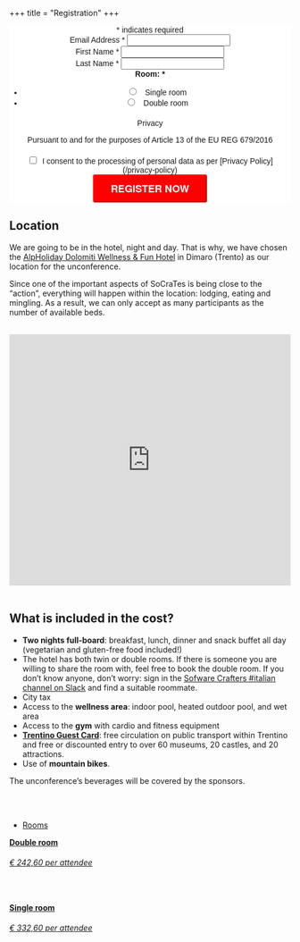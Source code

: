 +++
title = "Registration"
+++


<style type="text/css">
    #registration-form {
        margin-bottom: 20em;
    }
</style>
<div class="registration-form" style="text-align: center;">
    <!-- Begin Mailchimp Signup Form -->
    <link href="//cdn-images.mailchimp.com/embedcode/classic-10_7.css" rel="stylesheet" type="text/css">
    <link href="/css/mailchimp.css" rel="stylesheet">
    <style type="text/css">
        #mc_embed_signup {
            clear: left;
            font: 14px Helvetica, Arial, sans-serif;
        }
        #mc-embedded-subscribe-form input[type=checkbox] {
            display: inline;
            width: auto;
            margin-right: 10px;
        }
        #mergeRow-gdpr {
            margin-top: 20px;
        }
        #mergeRow-gdpr fieldset label {
            font-weight: normal;
        }
        #mc-embedded-subscribe-form .mc_fieldset {
            border: none;
            min-height: 0px;
            padding-bottom: 0px;
        }
        #mc_embed_signup .button {
            padding: 10px 30px;
            border-color: red;
            border-radius: 3px;
            text-transform: uppercase;
            font-family: "HelveticaNeue-Light", "Helvetica Neue Light", "Helvetica Neue", Helvetica, Arial, "Lucida Grande", sans-serif;
            font-size: 18px;
            font-weight: 700;
            color: #fff;
            background-color: red;
            height: auto;
        }
        #mc_embed_signup .button:hover {
            background-color: green;
        }
        #gdpr: {
            border: 1px solid red;
        }
    </style>
    <!-- Begin Mailchimp Signup Form -->
    <style type="text/css">
        #mc_embed_signup {
            background: #fff;
            clear: left;
            font: 14px Helvetica, Arial, sans-serif;
        }
    </style>
    <style type="text/css">
        #mc-embedded-subscribe-form input[type=checkbox] {
            display: inline;
            width: auto;
            margin-right: 10px;
        }
        #mergeRow-gdpr {
            margin-top: 20px;
        }
        #mergeRow-gdpr fieldset label {
            font-weight: normal;
        }
        #mc-embedded-subscribe-form .mc_fieldset {
            border: none;
            min-height: 0px;
            padding-bottom: 0px;
        }
    </style>
    <div id="mc_embed_signup">
        <form
            action="https://socrates-conference.us20.list-manage.com/subscribe/post?u=4e24ba7602f7acf9fe79737d3&amp;id=1b715b2bcc"
            method="post" id="mc-embedded-subscribe-form" name="mc-embedded-subscribe-form" class="validate"
            target="_blank" novalidate>
            <div id="mc_embed_signup_scroll">
                <div class="indicates-required"><span class="asterisk">*</span> indicates required</div>
                <div class="mc-field-group">
                    <label for="mce-EMAIL">Email Address <span class="asterisk">*</span></label>
                    <input type="email" value="" name="EMAIL" class="required email" id="mce-EMAIL">
                </div>
                <div class="mc-field-group">
                    <label for="mce-FNAME">First Name <span class="asterisk">*</span></label>
                    <input type="text" value="" name="FNAME" class="required" id="mce-FNAME">
                </div>
                <div class="mc-field-group">
                    <label for="mce-LNAME">Last Name <span class="asterisk">*</span></label>
                    <input type="text" value="" name="LNAME" class="required" id="mce-LNAME">
                </div>
                <div class="mc-field-group input-group">
                    <strong>Room: <span class="asterisk">*</span></strong>
                    <ul>
                        <li>
                            <input type="radio" value="Single room" name="MMERGE4" id="mce-MMERGE4-0">
                            <label for="mce-MMERGE4-0" style="padding-left:8px">Single room</label>
                        </li>
                        <li>
                            <input type="radio" value="Double room" name="MMERGE4" id="mce-MMERGE4-1">
                            <label for="mce-MMERGE4-1" style="padding-left:8px">Double room</label>
                        </li>
                    </ul>
                </div>
                <div id="mergeRow-gdpr" class="mergeRow gdpr-mergeRow content__gdprBlock mc-field-group">
                    <div class="content__gdpr">
                        <label>Privacy</label>
                        <p>Pursuant to and for the purposes of Article 13 of the EU REG 679&#47;2016</p>
                        <fieldset class="mc_fieldset gdprRequired mc-field-group" name="interestgroup_field">
                            <label class="checkbox subfield" for="gdpr_45021"><input type="checkbox" id="gdpr_45021" name="gdpr[45021]" value="Y" class="av-checkbox gdpr"><span>I consent to the processing of personal data as per [Privacy Policy](/privacy-policy)</span> </label>
                        </fieldset>
                    </div>
                </div>
                <div id="mce-responses" class="clear">
                    <div class="response" id="mce-error-response" style="display:none"></div>
                    <div class="response" id="mce-success-response" style="display:none"></div>
                </div>
                <!-- real people should not fill this in and expect good things - do not remove this or risk form bot signups-->
                <div style="position: absolute; left: -5000px;" aria-hidden="true">
                  <input type="text" name="b_4e24ba7602f7acf9fe79737d3_1b715b2bcc" tabindex="-1" value="">
                </div>
                <div style="position: absolute; left: -5000px;" aria-hidden="true">
                  <input type="text" name="b_4e24ba7602f7acf9fe79737d3_  be9dbd9e7a" tabindex="-1" value="">
                </div>
                <div class="clear">
                    <input type="submit" value="Register now" name="subscribe" id="mc-embedded-subscribe" class="button">
                </div>
            </div>
        </form>
    </div>
</div>
<!--End mc_embed_signup-->

## Location
We are going to be in the hotel, night and day. That is why, we have chosen the [AlpHoliday Dolomiti Wellness & Fun Hotel](https://www.alpholiday.it/) in Dimaro (Trento) as our location for the unconference.

Since one of the important aspects of SoCraTes is being close to the “action”, everything will happen within
the location: lodging, eating and mingling. As a result, we can only accept as many participants as the
number of available beds.
<br/><br/>

<div class="container">
  <div class="intro-text">
    <iframe src="https://www.google.com/maps/embed?pb=!1m18!1m12!1m3!1d2755.0953848831678!2d10.869012615586582!3d46.327800479120626!2m3!1f0!2f0!3f0!3m2!1i1024!2i768!4f13.1!3m3!1m2!1s0x4782f59f0efeb1bf%3A0xee0d0102dd67f101!2sHotel%20AlpHoliday%20Dolomiti!5e0!3m2!1sen!2sch!4v1582100329275!5m2!1sen!2sch" width="100%" height="450" frameborder="0" style="border:0;" allowfullscreen=""></iframe>        
  </div>
</div>

<br/>

## What is included in the cost?

* **Two nights full-board**: breakfast, lunch, dinner and snack buffet all day (vegetarian and gluten-free food included!)
* The hotel has both twin or double rooms. If there is someone you are willing to share the room with, feel free to book the double room. If you don’t know anyone, don’t worry: sign in the [Sofware Crafters #italian channel on Slack](http://bit.ly/SlackSocrates) and find a suitable roommate.
* City tax
* Access to the **wellness area**: indoor pool, heated outdoor pool, and wet area
* Access to the **gym** with cardio and fitness equipment
* [**Trentino Guest Card**](https://www.visittrentino.info/en/experience/trentino-guest-card): free circulation on public transport within Trentino and free or discounted entry to over 60 museums, 20 castles, and 20 attractions.
* Use of **mountain bikes**.

The unconference’s beverages will be covered by the sponsors.

<br/><br/>

<div class="row schedule schedule-light">
    <ul class="nav nav-schedule">
        <li><a href="Rooms" data-toggle="tab">Rooms</a></li>
    </ul>
    <div class="tab-content">
        <div id="schedule3_day1" class="tab-pane fade active in">
            <div class="panel-group" id="schedule3_day1_timeline">
                <div class="panel schedule-item">
                    <a data-toggle="collapse" href="#schedule3_day1_time1" class="schedule-item-toggle">
                        <strong class="time highlight">Double room</strong>
                        <div class="lecture-icon-wrapper"><span class="fa fa-bed"></span></div>
                        <h6 class="time highlight price">€ 242,60 per attendee</h6>
                    </a>
                    <div id="schedule3_day1_time1" class="panel-collapse collapse in schedule-item-body">
                        <p class="description">&nbsp;</p>
                    </div>
                </div>
                <div class="panel schedule-item">
                    <a data-toggle="collapse" href="#schedule3_day1_time1" class="schedule-item-toggle">
                        <strong class="time highlight">Single room</strong>
                        <div class="lecture-icon-wrapper"><span class="fa fa-bed"></span></div>
                        <h6 class="time highlight price">€ 332,60 per attendee</h6>
                    </a>
                    <div id="schedule3_day1_time1" class="panel-collapse collapse in schedule-item-body">
                        <p class="description">&nbsp;</p>
                    </div>
                </div>
            </div>
        </div>
    </div>
</div>
